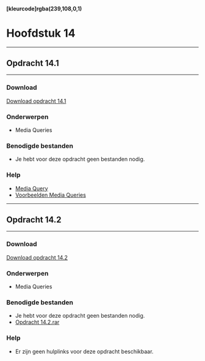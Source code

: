 #### [kleurcode]rgba(239,108,0,1)

# Hoofdstuk 14

---
## Opdracht 14.1
---

### Download
<a href="https://elo.kw1c.nl/CMS/Studie/811%20ICT-Academie/811%20VakkenInhoud/%5BB.14%20HTM%5D%20HTMLCSS/Productie/02.%20Opdrachten/Hoofdstuk%2014/Opdracht%2014.1.pdf" target="_blank">Download opdracht 14.1</a>

### Onderwerpen
*   Media Queries

### Benodigde bestanden
*   Je hebt voor deze opdracht geen bestanden nodig.

### Help
*   <a href="https://www.w3schools.com/css/css3_mediaqueries.asp" target="_blank">Media Query</a>
*   <a href="https://www.w3schools.com/css/css3_mediaqueries_ex.asp" target="_blank">Voorbeelden Media Queries</a>

---
## Opdracht 14.2
---

### Download
<a href="https://elo.kw1c.nl/CMS/Studie/811%20ICT-Academie/811%20VakkenInhoud/%5BB.14%20HTM%5D%20HTMLCSS/Productie/02.%20Opdrachten/Hoofdstuk%2014/Opdracht%2014.2.pdf" target="_blank">Download opdracht 14.2</a>

### Onderwerpen
*   Media Queries

### Benodigde bestanden
*   Je hebt voor deze opdracht geen bestanden nodig.
*   <a href="https://elo.kw1c.nl/CMS/Studie/811%20ICT-Academie/811%20VakkenInhoud/%5BB.14%20HTM%5D%20HTMLCSS/Productie/02.%20Opdrachten/Hoofdstuk%2014/Resources/Opdracht%2014.1.rar" target="_blank">Opdracht 14.2.rar</a>

### Help
*   Er zijn geen hulplinks voor deze opdracht beschikbaar.